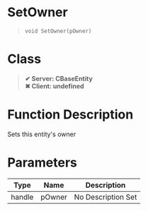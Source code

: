 # SetOwner
> `void SetOwner(pOwner)`
# Class
> __✔ Server: CBaseEntity__  
> __✖ Client: undefined__  
# Function Description
Sets this entity's owner
# Parameters
Type|Name|Description
--|--|--
handle|pOwner|No Description Set
